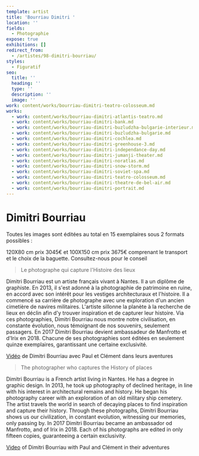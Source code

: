 ```yaml
---
template: artist
title: 'Bourriau Dimitri '
location: ''
fields:
  - Photographie
expose: true
exhibitions: []
redirect_from:
  - /artistes/98-dimitri-bourriau/
styles:
  - Figuratif
seo:
  title: ''
  heading: ''
  type: ''
  description: ''
  image: ''
work: content/works/bourriau-dimitri-teatro-colosseum.md
works:
  - work: content/works/bourriau-dimitri-atlantis-teatro.md
  - work: content/works/bourriau-dimitri-bank.md
  - work: content/works/bourriau-dimitri-buzludzha-bulgarie-interieur.md
  - work: content/works/bourriau-dimitri-buzludzha-bulgarie.md
  - work: content/works/bourriau-dimitri-cochlea.md
  - work: content/works/bourriau-dimitri-greenhouse-3.md
  - work: content/works/bourriau-dimitri-independance-day.md
  - work: content/works/bourriau-dimitri-jumanji-theater.md
  - work: content/works/bourriau-dimitri-noratlas.md
  - work: content/works/bourriau-dimitri-snow-storm.md
  - work: content/works/bourriau-dimitri-soviet-spa.md
  - work: content/works/bourriau-dimitri-teatro-colosseum.md
  - work: content/works/bourriau-dimitri-theatre-de-bel-air.md
  - work: content/works/bourriau-dimitri-portrait.md
---
```


# Dimitri Bourriau

Toutes les images sont éditées au total en 15 exemplaires sous 2 formats possibles : 

120X80 cm prix 3045€  et 100X150 cm prix 3675€ comprenant le transport et le choix de la baguette.       Consultez-nous pour le conseil

> Le photographe qui capture l'Histoire des lieux

Dimitri Bourriau est un artiste français vivant à Nantes. Il a un diplôme de graphiste. En 2013, il s'est adonné à la photographie de patrimoine en ruine, en accord avec son intérêt pour les vestiges architecturaux et l'histoire. Il a commencé sa carrière de photographe avec une exploration d'un ancien cimetière de navires militaires. L'artiste sillonne la planète à la recherche de lieux en déclin afin d'y trouver inspiration et de capturer leur histoire. Via ces photographies, Dimitri Bourriau nous montre notre civilisation, en constante évolution, nous témoignant de nos souvenirs, seulement passagers. En 2017 Dimitri Bourriau devient ambassadeur de Manfrotto et d'Irix en 2018. Chacune de ses photographies sont éditées en seulement quinze exemplaires, garantissant une certaine exclusivité.

[Vidéo](https://youtu.be/unMbFirj_Jo "dimitri bourriau") de Dimitri Bourriau avec Paul et Clément dans leurs aventures

> The photographer who captures the History of places

Dimitri Bourriau is a French artist living in Nantes. He has a degree in graphic design. In 2013, he took up photography of declined heritage, in line with his interest in architectural remains and history. He began his photography career with an exploration of an old military ship cemetery. The artist travels the world in search of decaying places to find inspiration and capture their history. Through these photographs, Dimitri Bourriau shows us our civilization, in constant evolution, witnessing our memories, only passing by. In 2017 Dimitri Bourriau became an ambassador od Manfrotto, and of Irix in 2018. Each of his photographs are edited in only fifteen copies, guaranteeing a certain exclusivity.

[Video](https://youtu.be/unMbFirj_Jo "dimitri bourriau") of Dimitri Bourriau with Paul and Clément in their adventures
